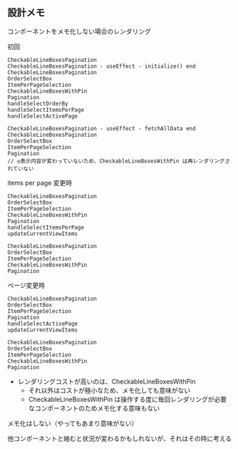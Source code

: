 ## 設計メモ

コンポーネントをメモ化しない場合のレンダリング

初回

```
CheckableLineBoxesPagination
CheckableLineBoxesPagination - useEffect - initialize() end
CheckableLineBoxesPagination
OrderSelectBox
ItemPerPageSelection
CheckableLineBoxesWithPin
Pagination
handleSelectOrderBy
handleSelectItemsPerPage
handleSelectActivePage

CheckableLineBoxesPagination - useEffect - fetchAllData end
CheckableLineBoxesPagination
OrderSelectBox
ItemPerPageSelection
Pagination
// ◎表示内容が変わっていないため、CheckableLineBoxesWithPin は再レンダリングされていない
```

items per page 変更時

```
CheckableLineBoxesPagination
OrderSelectBox
ItemPerPageSelection
CheckableLineBoxesWithPin
Pagination
handleSelectItemsPerPage
updateCurrentViewItems

CheckableLineBoxesPagination
OrderSelectBox
ItemPerPageSelection
CheckableLineBoxesWithPin
Pagination
```

ページ変更時

```
CheckableLineBoxesPagination
OrderSelectBox
ItemPerPageSelection
Pagination
handleSelectActivePage
updateCurrentViewItems

CheckableLineBoxesPagination
OrderSelectBox
ItemPerPageSelection
CheckableLineBoxesWithPin
Pagination
```

- レンダリングコストが高いのは、CheckableLineBoxesWithPin
  - それ以外はコストが極小なため、メモ化しても意味がない
  - CheckableLineBoxesWithPin は操作する度に毎回レンダリングが必要なコンポーネントのためメモ化する意味もない

メモ化はしない（やってもあまり意味がない）

他コンポーネントと絡むと状況が変わるかもしれないが、それはその時に考える
